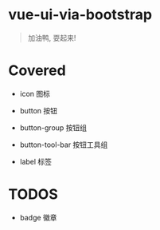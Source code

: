 # vue-ui-via-bootstrap

>加油鸭, 耍起来!

# Covered

- icon 图标

- button 按钮

- button-group 按钮组

- button-tool-bar 按钮工具组

- label 标签

# TODOS

- badge 徽章